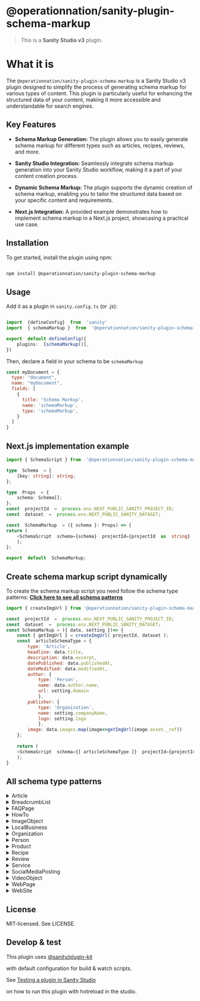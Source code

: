 
# @operationnation/sanity-plugin-schema-markup

  

> This is a **Sanity Studio v3** plugin.

# What it is

The `@operationnation/sanity-plugin-schema-markup` is a Sanity Studio v3 plugin designed to simplify the process of generating schema markup for various types of content. This plugin is particularly useful for enhancing the structured data of your content, making it more accessible and understandable for search engines.

## Key Features

- **Schema Markup Generation:** The plugin allows you to easily generate schema markup for different types such as articles, recipes, reviews, and more.

- **Sanity Studio Integration:** Seamlessly integrate schema markup generation into your Sanity Studio workflow, making it a part of your content creation process.

- **Dynamic Schema Markup:** The plugin supports the dynamic creation of schema markup, enabling you to tailor the structured data based on your specific content and requirements.

- **Next.js Integration:** A provided example demonstrates how to implement schema markup in a Next.js project, showcasing a practical use case.

## Installation

To get started, install the plugin using npm:

```sh

npm install @operationnation/sanity-plugin-schema-markup

```

  

## Usage

  

Add it as a plugin in `sanity.config.ts` (or .js):

```ts

import  {defineConfig}  from  'sanity'
import  { schemaMarkup }  from  '@operationnation/sanity-plugin-schema-markup';

export  default defineConfig({
	plugins:  [schemaMarkup()],
})

```
Then, declare a field in your schema to be `schemaMarkup`
 

```javascript
const myDocument = {
  type: "document",
  name: "myDocument",
  fields: [
    {
      title: 'Schema Markup',
	  name: 'schemaMarkup',
	  type: 'schemaMarkup',
    }
  ]
}
```

## Next.js implementation example

```typescript
import { SchemaScript } from  '@operationnation/sanity-plugin-schema-markup';

type  Schema  = {
	[key: string]: string;
};

type  Props  = {
	schema: Schema[];
};
const  projectId  =  process.env.NEXT_PUBLIC_SANITY_PROJECT_ID;
const  dataset  =  process.env.NEXT_PUBLIC_SANITY_DATASET;

const  SchemaMarkup  = ({ schema }: Props) => {
return (
	<SchemaScript  schema={schema}  projectId={projectId  as  string}  dataset={dataset  as string}  />
	);
};

export  default  SchemaMarkup;
```


## Create schema markup script dynamically
To create the schema markup script you need follow the schema type patterns: 
[**Click here to see all schema patterns**](#all-schema-type-patterns)

```javascript 
import { createImgUrl } from '@operationnation/sanity-plugin-schema-markup';

const  projectId  =  process.env.NEXT_PUBLIC_SANITY_PROJECT_ID;
const  dataset  =  process.env.NEXT_PUBLIC_SANITY_DATASET;
const SchemaMarkup = ({ data, setting })=> {
	const { getImgUrl } = createImgUrl( projectId, dataset );
	const  articleSchemaType = {
		type: 'Article',
		headline: data.title,
		description: data.excerpt,
		datePublished: data.publishedAt,
		dateModified: data.modifiedAt,
		author: {
			type: 'Person',
			name: data.author.name,
			url: setting.domain
			},
		publisher: {
			type: 'Organization',
			name: setting.companyName,
			logo: setting.logo
			},
		image: data.images.map(image=>getImgUrl(image.asset._ref))
	};
	
	return (
	<SchemaScript  schema={[ articleSchemaType ]}  projectId={projectId  as  string}  dataset={dataset  as string}  />
	);
}
```

## All schema type patterns


<details>

<summary>Article</summary>

### Article Schema Markup Type
```javascript
 const article = {
  type: 'string',
  id: 'string',
  publisher: { 
	  name: 'string', 
	  logo: 'string', 
	  type: 'string', 
	  id: 'string' 
	},
  headline: 'string',
  datePublished: 'string',
  image: ['string', 'string'],
  author: {
    name: 'string',
    url: 'string',
    type: 'string',
    id: 'string'
	},
  description: 'string',
  dateModified: 'string'
};
```

</details>

<details>

<summary>BreadcrumbList</summary>

### BreadcrumbList Schema Markup Type
```javascript
 const breadcrumb = {
  type: 'BreadcrumbList',
  id: 'string',
  itemListElement: [
    {
      type: 'ListItem',
      id: 'string',
      position: 1,
      name: 'string',
      item: 'url'
    },
    {
      type: 'ListItem',
      id: 'string',
      position: 2,
      name: 'string',
      item: 'url'
    }
  ]
};
```

</details>

<details>

<summary>FAQPage</summary>

### FAQPage Schema Markup Type
```javascript
 const faqPage = {
  type: 'FAQPage',
  id: 'string',
  mainEntity: [
    {
      type: 'Question',
      name: 'string',
      acceptedAnswer: {
        type: 'Answer',
        text: 'string'
      }
    },
    {
      type: 'Question',
      name: 'string',
      acceptedAnswer: {
        type: 'Answer',
        text: 'string'
      }
    }
  ]
};
```

</details>

<details>

<summary>HowTo</summary>

### HowTo Schema Markup Type
```javascript
 const howTo = {
  type: 'HowTo',
  id: 'string',
  name: 'string',
  description: 'string',
  image: 'url',
  totalTime: 'string',
  estimatedCost: {
    type: 'MonetaryAmount',
    currency: 'string',
    value: 'string'
  },
  supply: [
    {
      type: 'HowToSupply',
      name: 'string'
    }
  ],
  tool: [
    {
      type: 'HowToTool',
      name: 'string'
    }
  ],
  step: [
    {
      '@type': 'HowToStep',
      text: 'string',
      image: 'url',
      name: 'string',
      url: 'url'
    }
  ]
};
```

</details>

<details>

<summary>ImageObject</summary>

### ImageObject Schema Markup Type
```javascript
const imageObject = {
  type: 'ImageObject',
  id: 'string',
  author: 'string',
  contentLocation: 'string',
  contentUrl: 'url',
  datePublished: 'date',
  description: 'string',
  name: 'string',
  caption: 'string'
};
```

</details>

<details>

<summary>LocalBusiness</summary>

### LocalBusiness Schema Markup Type
```javascript
const localBusiness = {
  type: 'string',
  id: 'string',
  name: 'string',
  logo: 'string',
  image: 'string',
  url: 'string',
  telephone: 'string',
  priceRange: 'string',
  address: {
    type: 'PostalAddress',
    streetAddress: 'string',
    addressLocality: 'string',
    addressRegion: 'string',
    postalCode: 'string',
    addressCountry: 'string'
  },
  geo: {
    type: 'GeoCoordinates',
    latitude: 0.0,
    longitude: 0.0
  },
  hasMap: 'string',
  openingHoursSpecification: [
    {
      type: 'OpeningHoursSpecification',
      dayOfWeek: ['string', 'string'],
      opens: 'string',
      closes: 'string'
    }
  ],
  sameAs: ['string', 'string']
};
```

</details>

<details>

<summary>Organization</summary>

### Organization Schema Markup Type
```javascript
const organization = {
  type: 'string',
  id: 'string',
  name: 'string',
  alternateName: 'string',
  url: 'string',
  logo: 'string',
  contactPoint: [
    {
      type: 'string',
      id: 'string',
      telephone: 'string',
      contactType: 'string',
      contactOption: ['string', 'string'],
      areaServed: ['string', 'string'],
      availableLanguage: ['string', 'string']
    }
  ],
  sameAs: ['string', 'string']
};
```

</details>

<details>

<summary>Person</summary>

### Person Schema Markup Type
```javascript
const person = {
  type: 'string',
  id: 'string',
  name: 'string',
  url: 'string',
  image: 'string',
  jobTitle: 'string',
  description: 'string',
  email: 'string',
  telephone: 'string',
  birthDate: 'string',
  gender: 'string',
  spouse: 'string',
  parent: 'string',
  worksFor: {
    type: 'Organization',
    name: 'string'
  },
  address: {
    type: 'PostalAddress',
    streetAddress: 'string',
    addressLocality: 'string',
    addressRegion: 'string',
    postalCode: 'string',
    addressCountry: 'string'
  },
  sameAs: ['string', 'string']
};
```

</details>

<details>

<summary>Product</summary>

### Product Schema Markup Type
```javascript
const product = {
  type: 'Product',
  id: 'string',
  name: 'string',
  image: 'string',
  description: 'string',
  brand: {
    type: 'Brand',
    name: 'string'
  },
  sku: 'string',
  gtin8: 'string',
  gtin13: 'string',
  gtin14: 'string',
  mpn: 'string',
  offers: {
    type: 'Offer',
    url: 'string',
    priceCurrency: 'string',
    price: 'string',
    priceValidUntil: 'date',
    availability: 'url',
    itemCondition: 'url'
  },
  aggregateRating: {
    type: 'AggregateRating',
    ratingValue: 'string',
    bestRating: 'string',
    worstRating: 'string',
    ratingCount: 'string',
    reviewCount: 'string'
  },
  review: [
    {
      type: 'Review',
      name: 'string',
      reviewBody: 'string',
      reviewRating: {
        type: 'Rating',
        ratingValue: 'string',
        bestRating: 'string',
        worstRating: 'string'
      },
      datePublished: 'date',
      author: { type: 'Person', name: 'string' },
      publisher: { type: 'Organization', name: 'string' }
    }
  ]
};
```

</details>

<details>

<summary>Recipe</summary>

### Recipe Schema Markup Type
```javascript
const recipe = {
  type: 'Recipe',
  id: 'string',
  name: 'string',
  image: ['url', 'url'],
  description: 'string',
  keywords: 'string',
  author: {
    type: 'Person',
    name: 'string'
  },
  datePublished: '2023-11-08',
  prepTime: 'string',
  cookTime: 'string',
  totalTime: 'string',
  recipeCategory: 'string',
  recipeCuisine: 'string',
  recipeYield: 'string',
  nutrition: {
    type: 'NutritionInformation',
    servingSize: 'string',
    calories: 'string',
    fatContent: 'string'
  },
  recipeIngredient: ['string', 'string'],
  recipeInstructions: [
    {
      type: 'HowToStep',
      name: 'string',
      text: 'string',
      url: 'url',
      image: 'url'
    }
  ],
  aggregateRating: {
    type: 'AggregateRating',
    ratingValue: 'string',
    bestRating: 'string',
    worstRating: 'string',
    ratingCount: 'string',
    reviewCount: 'string'
  },
  review: [
    {
      type: 'Review',
      name: 'string',
      reviewBody: 'string',
      reviewRating: {
        type: 'Rating',
        ratingValue: 'string',
        bestRating: 'string',
        worstRating: 'string'
      },
      datePublished: 'date',
      author: { type: 'Person', name: 'string' },
      publisher: { type: 'Organization', name: 'string' }
    }
  ],
  video: {
    type: 'VideoObject',
    name: 'string',
    description: 'string',
    thumbnailUrl: ['url', 'url'],
    uploadDate: 'date',
    contentUrl: 'url',
    embedUrl: 'url'
  }
};
```

</details>

<details>

<summary>Review</summary>

### Review Schema Markup Type
```javascript
const review = {
  type: 'Review',
  id: 'string',
  author: {
    type: 'string',
    name: 'string'
  },
  itemReviewed: {
    type: 'string',
    name: 'string'
  },
  reviewRating: {
    type: 'Rating',
    ratingValue: '5'
  },
  name: 'string',
  reviewBody: 'string',
  publisher: {
    type: 'Organization',
    name: 'string'
  }
};
```

</details>

<details>

<summary>Service</summary>

### Service Schema Markup Type
```javascript
const service = {
  type: 'Service',
  id: 'string',
  serviceType: 'string',
  provider: {
    type: 'string',
    name: 'string'
  },
  areaServed: {
    type: 'State',
    name: 'string'
  },
  hasOfferCatalog: {
    type: 'OfferCatalog',
    name: 'string',
    itemListElement: [
      {
        type: 'OfferCatalog',
        name: 'string',
        itemListElement: [
          {
            type: 'Offer',
            itemOffered: {
              type: 'Service',
              name: 'string'
            }
          },
          {
            type: 'Offer',
            itemOffered: {
              type: 'Service',
              name: 'string'
            }
          }
        ]
      }
    ]
  }
};
```

</details>

<details>

<summary>SocialMediaPosting</summary>

### SocialMediaPosting Schema Markup Type
```javascript
const socialMediaPosting = {
  type: 'string',
  id: 'string',
  potentialAction: 'string',
  url: 'string',
  publisher: { name: 'string', logo: 'string', type: 'string', id: 'string' },
  headline: 'string',
  datePublished: 'string',
  image: 'string',
  author: {
    name: 'string',
    url: 'string',
    type: 'string',
    id: 'string'
  },
  description: 'string',
  dateModified: 'string',
  sharedContent: [
    {
      type: 'string',
      headline: 'string',
      url: 'string',
      author: {
        type: 'string',
        name: 'string'
      }
    }
  ]
};
```

</details>

<details>

<summary>VideoObject</summary>

### VideoObject Schema Markup Type
```javascript
const videoObject = {
  type: 'VideoObject',
  id: 'string',
  name: 'string',
  description: 'string',
  thumbnailUrl: ['url', 'url'],
  uploadDate: 'date',
  duration: 'string',
  contentUrl: 'url',
  embedUrl: 'url',
  potentialAction: {
    type: 'SeekToAction',
    target: 'string={seek_to_second_number}',
    'startOffset-input': 'required name=seek_to_second_number'
  },
  publisher: {
    type: 'string',
    name: 'string',
    logo: 'url'
  }
};
```

</details>

<details>

<summary>WebPage</summary>

### WebPage Schema Markup Type
```javascript
const webPage = {
  type: 'string',
  id: 'string',
  name: 'string',
  description: 'string',
  image: 'string',
  breadcrumb: 'string',
  publisher: {
    type: 'string',
    name: 'string'
  },
  license: 'url'
};
```

</details>

<details>

<summary>WebSite</summary>

### WebSite Schema Markup Type
```javascript
const website = {
  type: 'WebSite',
  id: 'string',
  name: 'string',
  url: 'string',
  potentialAction: {
    type: 'SearchAction',
    target: '{search_term_string}',
    'query-input': 'required name=search_term_string'
  }
};
```

</details>

## License
MIT-licensed. See LICENSE.

## Develop & test

This plugin uses [@sanity/plugin-kit](https://github.com/sanity-io/plugin-kit)

with default configuration for build & watch scripts.

 See [Testing a plugin in Sanity Studio](https://github.com/sanity-io/plugin-kit#testing-a-plugin-in-sanity-studio)

on how to run this plugin with hotreload in the studio.

